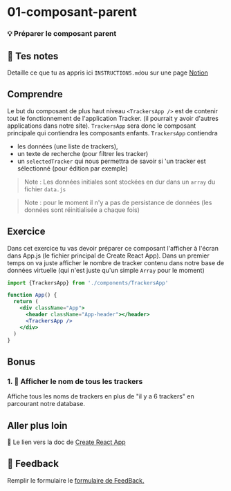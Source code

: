 # 01-composant-parent

### 💡 Préparer le composant parent

## 📝 Tes notes

Detaille ce que tu as appris ici
`INSTRUCTIONS.md`ou sur une page [Notion](https://go.mikecodeur.com/course-notes-template)

## Comprendre

Le but du composant de plus haut niveau `<TrackersApp />` est de contenir tout
le fonctionnement de l'application Tracker. (il pourrait y avoir d'autres
applications dans notre site). `TrackersApp` sera donc le composant principale
qui contiendra les composants enfants. `TrackersApp` contiendra

- les données (une liste de trackers),
- un texte de recherche (pour filtrer les tracker)
- un `selectedTracker` qui nous permettra de savoir si 'un tracker est
  sélectionné (pour édition par exemple)

> Note : Les données initiales sont stockées en dur dans un `array` du fichier
> `data.js`

> Note : pour le moment il n'y a pas de persistance de données (les données sont
> réinitialisée a chaque fois)

## Exercice

Dans cet exercice tu vas devoir préparer ce composant l'afficher à l'écran dans
App.js (le fichier principal de Create React App). Dans un premier temps on va
juste afficher le nombre de tracker contenu dans notre base de données virtuelle
(qui n'est juste qu'un simple `Array` pour le moment)

```jsx
import {TrackersApp} from './components/TrackersApp'

function App() {
  return (
    <div className="App">
      <header className="App-header"></header>
      <TrackersApp />
    </div>
  )
}
```

## Bonus

### 1. 🚀 Afficher le nom de tous les trackers

Affiche tous les noms de trackers en plus de "il y a 6 trackers" en parcourant
notre database.

## Aller plus loin

📑 Le lien vers la doc de
[Create React App](https://reactjs.org/docs/create-a-new-react-app.html)

## 🐜 Feedback

Remplir le formulaire le
[formulaire de FeedBack.](https://go.mikecodeur.com/cours-react-avis?entry.1430994900=React%20Tracker%20App&entry.533578441=01-composant-parent)
